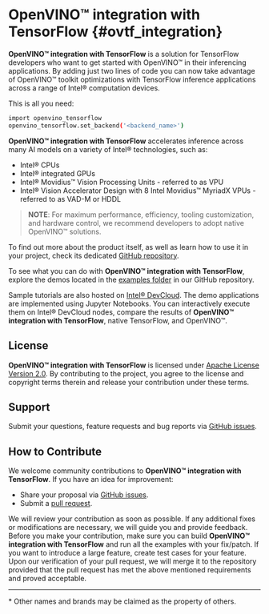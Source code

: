 # OpenVINO™ integration with TensorFlow {#ovtf_integration}

**OpenVINO™ integration with TensorFlow** is a solution for TensorFlow developers who want to get started with OpenVINO™ in their inferencing applications. By adding just two lines of code you can now take advantage of OpenVINO™ toolkit optimizations with TensorFlow inference applications across a range of Intel® computation devices.

This is all you need:
```bash
import openvino_tensorflow
openvino_tensorflow.set_backend('<backend_name>')
```

**OpenVINO™ integration with TensorFlow** accelerates inference across many AI models on a variety of Intel® technologies, such as:
- Intel® CPUs
- Intel® integrated GPUs
- Intel® Movidius™ Vision Processing Units - referred to as VPU
- Intel® Vision Accelerator Design with 8 Intel Movidius™ MyriadX VPUs - referred to as VAD-M or HDDL

> **NOTE**: For maximum performance, efficiency, tooling customization, and hardware control, we recommend developers to adopt native OpenVINO™ solutions.

To find out more about the product itself, as well as learn how to use it in your project, check its dedicated [GitHub repository](https://github.com/openvinotoolkit/openvino_tensorflow/tree/master/docs). 


To see what you can do with **OpenVINO™ integration with TensorFlow**, explore the demos located in the [examples folder](https://github.com/openvinotoolkit/openvino_tensorflow/tree/master/examples) in our GitHub repository.  

Sample tutorials are also hosted on [Intel® DevCloud](https://www.intel.com/content/www/us/en/developer/tools/devcloud/edge/build/ovtfoverview.html). The demo applications are implemented using Jupyter Notebooks. You can interactively execute them on Intel® DevCloud nodes, compare the results of **OpenVINO™ integration with TensorFlow**, native TensorFlow, and OpenVINO™. 

## License
**OpenVINO™ integration with TensorFlow** is licensed under [Apache License Version 2.0](https://github.com/openvinotoolkit/openvino_tensorflow/blob/master/LICENSE).
By contributing to the project, you agree to the license and copyright terms therein
and release your contribution under these terms.

## Support

Submit your questions, feature requests and bug reports via [GitHub issues](https://github.com/openvinotoolkit/openvino_tensorflow/issues).

## How to Contribute

We welcome community contributions to **OpenVINO™ integration with TensorFlow**. If you have an idea for improvement:

* Share your proposal via [GitHub issues](https://github.com/openvinotoolkit/openvino_tensorflow/issues).
* Submit a [pull request](https://github.com/openvinotoolkit/openvino_tensorflow/pulls).

We will review your contribution as soon as possible. If any additional fixes or modifications are necessary, we will guide you and provide feedback. Before you make your contribution, make sure you can build **OpenVINO™ integration with TensorFlow** and run all the examples with your fix/patch. If you want to introduce a large feature, create test cases for your feature. Upon our verification of your pull request, we will merge it to the repository provided that the pull request has met the above mentioned requirements and proved acceptable.

---
\* Other names and brands may be claimed as the property of others.